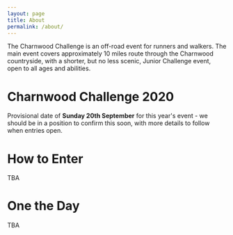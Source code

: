 ```yaml
---
layout: page
title: About
permalink: /about/
---
```


The Charnwood Challenge is an off-road event for runners and walkers. The main event covers approximately 10 miles route through the Charnwood countryside, with a shorter, but no less scenic, Junior Challenge event, open to all ages and abilities.

# Charnwood Challenge 2020 

Provisional date of **Sunday 20th September** for this year's event - we should be in a position to confirm this soon, with more details to follow when entries open.

# How to Enter

TBA

# One the Day

TBA
